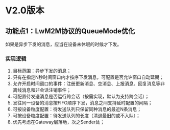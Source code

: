 # V2.0版本

## 功能点1：LwM2M协议的QueueMode优化
如果是异步下发的消息，应当在设备未休眠的时候才下发。

### 实现逻辑
1. 目标范围：异步下发的消息；
2. 只有在指定N秒时间窗口内才按序下发消息，可配置是否允许窗口自动延期；
3. 允许开启时间窗口的事件：注册更新消息、空消息、上报消息、回复消息等非离线消息和非会话注销事件；
4. 可配置待发送消息是否运行跨会话（按需实现，默认为支持跨会话）；
5. 发往同一设备的消息按FIFO顺序下发，消息之间支持延时配置的间隔；
6. 可按设备粒度配置：待发送队列只保留同种消息的最近N条消息；
7. 可按设备粒度配置：待发送队列的长度（清退最旧的或不入队）；
8. 优先考虑在Gateway层落地，次之Sender处；